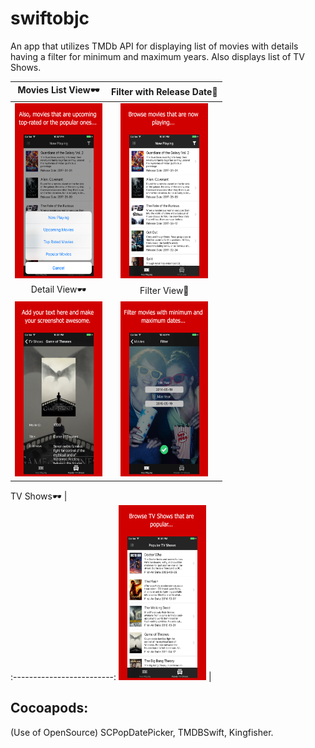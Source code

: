 # swiftobjc
An app that utilizes TMDb API for displaying list of movies with details having a filter for minimum and maximum years.
Also displays list of TV Shows.

Movies List View🕶             |  Filter with Release Date🌻
:-------------------------:|:-------------------------:
<img src="./swiftobjc/screenshots/movielists.png" alt="Drawing" width="140" height="280"/>  |  <img src="./swiftobjc/screenshots/releasedate.png" alt="Drawing" width="140" height="280"/>
Detail View🕶             |  Filter View🌻
<img src="./swiftobjc/screenshots/detailview.png" alt="Drawing" width="140" height="280"/>  |  <img src="./swiftobjc/screenshots/filter.png" alt="Drawing" width="140" height="280"/>

TV Shows🕶             |  
:-------------------------:
<img src="./swiftobjc/screenshots/tvshows.png" alt="Drawing" width="140" height="280"/>  |

## Cocoapods: 
(Use of OpenSource)
SCPopDatePicker,
TMDBSwift,
Kingfisher.
